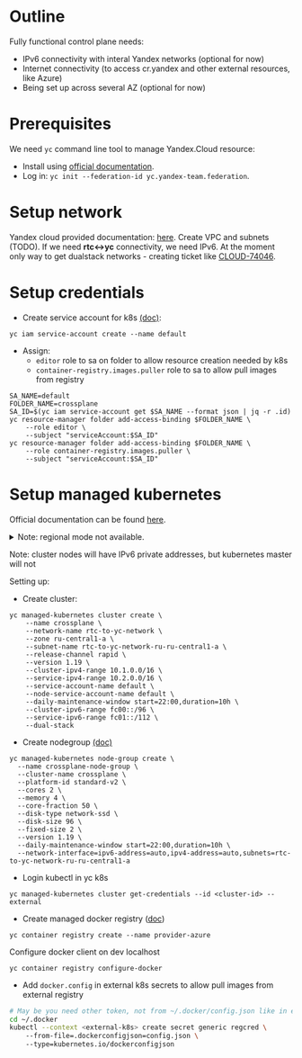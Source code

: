 # Outline		
Fully functional control plane needs:		
  * IPv6 connectivity with interal Yandex networks (optional for now)		
  * Internet connectivity (to access cr.yandex and other external resources, like Azure)		
  * Being set up across several AZ (optional for now)		

# Prerequisites		
We need `yc` command line tool to manage Yandex.Cloud resource:		
  *  Install using [official documentation](https://cloud.yandex.ru/docs/cli/operations/install-cli#interactive).		
  * Log in: `yc init --federation-id yc.yandex-team.federation`.		

# Setup network		
Yandex cloud provided documentation: [here](https://wiki.yandex-team.ru/users/nrkk/kubernetes-v-ipv6-setjax/). Create VPC and subnets (TODO). If we need **rtc<->yc** connectivity, we need IPv6. At the moment only way to get dualstack networks - creating ticket like [CLOUD-74046](https://st.yandex-team.ru/CLOUD-74046).		

# Setup credentials		

  * Create service account for k8s [(doc)](https://cloud.yandex.ru/docs/iam/operations/sa/create):		
```shell		
yc iam service-account create --name default		
```		
  * Assign:		
    * `editor` role to sa on folder to allow resource creation needed by k8s		
    * `container-registry.images.puller` role to sa to allow pull images from registry		
```shell		
SA_NAME=default		
FOLDER_NAME=crossplane		
SA_ID=$(yc iam service-account get $SA_NAME --format json | jq -r .id)		
yc resource-manager folder add-access-binding $FOLDER_NAME \		
    --role editor \		
    --subject "serviceAccount:$SA_ID"		
yc resource-manager folder add-access-binding $FOLDER_NAME \		
    --role container-registry.images.puller \		
    --subject "serviceAccount:$SA_ID"		
```		
# Setup managed kubernetes		
Official documentation can be found [here](https://cloud.yandex.ru/docs/managed-kubernetes/operations/kubernetes-cluster/kubernetes-cluster-create).		

<details>		
<summary>Note: regional mode not available.</summary>		
Note: ideally we want regional cluster (for availability), but at the moment this does not work:		

```		
ERROR: rpc error: code = InvalidArgument desc = Validation error:		
master_spec.regional_master_spec.locations[0].internal_v4_address_spec.subnet_id: There is more than one subnet for network "enpvkeqqi7egqcrdrg8u" in zone "ru-central1-a", please specify subnet to use		
ERROR: rpc error: code = InvalidArgument desc = Validation error:		
master_spec.regional_master_spec.locations[0].zone_id: Field is required		
```		

</details>		

Note: cluster nodes will have IPv6 private addresses, but kubernetes master will not		


Setting up:		
  * Create cluster:		
```shell		
yc managed-kubernetes cluster create \		
    --name crossplane \		
    --network-name rtc-to-yc-network \		
    --zone ru-central1-a \		
    --subnet-name rtc-to-yc-network-ru-ru-central1-a \		
    --release-channel rapid \		
    --version 1.19 \		
    --cluster-ipv4-range 10.1.0.0/16 \		
    --service-ipv4-range 10.2.0.0/16 \		
    --service-account-name default \		
    --node-service-account-name default \		
    --daily-maintenance-window start=22:00,duration=10h \		
    --cluster-ipv6-range fc00::/96 \		
    --service-ipv6-range fc01::/112 \		
    --dual-stack		
```		

* Create nodegroup [(doc)](https://cloud.yandex.ru/docs/managed-kubernetes/operations/node-group/node-group-create#node-group-create)		
```shell		
yc managed-kubernetes node-group create \		
  --name crossplane-node-group \		
  --cluster-name crossplane \		
  --platform-id standard-v2 \		
  --cores 2 \		
  --memory 4 \		
  --core-fraction 50 \		
  --disk-type network-ssd \		
  --disk-size 96 \		
  --fixed-size 2 \		
  --version 1.19 \		
  --daily-maintenance-window start=22:00,duration=10h \		
  --network-interface=ipv6-address=auto,ipv4-address=auto,subnets=rtc-to-yc-network-ru-ru-central1-a		
```		

* Login kubectl in yc k8s		
```shell		
yc managed-kubernetes cluster get-credentials --id <cluster-id> --external		
```		

* Create managed docker registry ([doc](https://cloud.yandex.ru/docs/container-registry/quickstart/))		

```shell		
yc container registry create --name provider-azure		
```		

Configure docker client on dev localhost		

```shell		
yc container registry configure-docker		
```		
* Add `docker.config` in external k8s secrets to allow pull images from external registry		

```bash		
# May be you need other token, not from ~/.docker/config.json like in example		
cd ~/.docker		
kubectl --context <external-k8s> create secret generic regcred \		
    --from-file=.dockerconfigjson=config.json \		
    --type=kubernetes.io/dockerconfigjson		
```		

